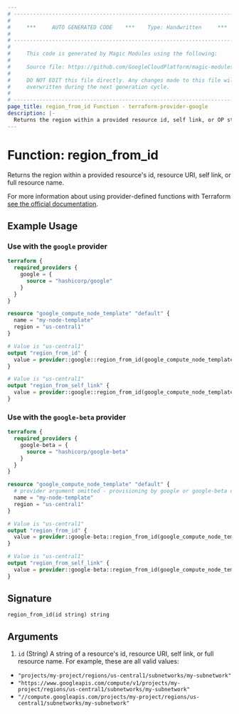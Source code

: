 ```yaml
---
# ----------------------------------------------------------------------------
#
#     ***     AUTO GENERATED CODE    ***    Type: Handwritten     ***
#
# ----------------------------------------------------------------------------
#
#     This code is generated by Magic Modules using the following:
#
#     Source file: https://github.com/GoogleCloudPlatform/magic-modules/tree/main/mmv1/third_party/terraform/website/docs/functions/region_from_id.html.markdown
#
#     DO NOT EDIT this file directly. Any changes made to this file will be
#     overwritten during the next generation cycle.
#
# ----------------------------------------------------------------------------
page_title: region_from_id Function - terraform-provider-google
description: |-
  Returns the region within a provided resource id, self link, or OP style resource name.
---
```


# Function: region_from_id

Returns the region within a provided resource's id, resource URI, self link, or full resource name.

For more information about using provider-defined functions with Terraform [see the official documentation](https://developer.hashicorp.com/terraform/plugin/framework/functions/concepts).

## Example Usage

### Use with the `google` provider

```terraform
terraform {
  required_providers {
    google = {
      source = "hashicorp/google"
    }
  }
}

resource "google_compute_node_template" "default" {
  name = "my-node-template"
  region = "us-central1"
}

# Value is "us-central1"
output "region_from_id" {
  value = provider::google::region_from_id(google_compute_node_template.default.id)
}

# Value is "us-central1"
output "region_from_self_link" {
  value = provider::google::region_from_id(google_compute_node_template.default.self_link)
}
```

### Use with the `google-beta` provider

```terraform
terraform {
  required_providers {
    google-beta = {
      source = "hashicorp/google-beta"
    }
  }
}

resource "google_compute_node_template" "default" {
  # provider argument omitted - provisioning by google or google-beta doesn't impact this example
  name = "my-node-template"
  region = "us-central1"
}

# Value is "us-central1"
output "region_from_id" {
  value = provider::google-beta::region_from_id(google_compute_node_template.default.id)
}

# Value is "us-central1"
output "region_from_self_link" {
  value = provider::google-beta::region_from_id(google_compute_node_template.default.self_link)
}
```

## Signature

```text
region_from_id(id string) string
```

## Arguments

1. `id` (String) A string of a resource's id, resource URI, self link, or full resource name. For example, these are all valid values:

* `"projects/my-project/regions/us-central1/subnetworks/my-subnetwork"`
* `"https://www.googleapis.com/compute/v1/projects/my-project/regions/us-central1/subnetworks/my-subnetwork"`
* `"//compute.googleapis.com/projects/my-project/regions/us-central1/subnetworks/my-subnetwork"`